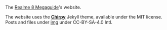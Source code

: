 The [Realme 8 Megaguide](https://github.com/driedpampas/realme-8-megaguide)'s website.

The website uses the [**Chirpy**](chirpy) Jekyll theme, available under the MIT license.
Posts and files under [img](/assets/img) under CC-BY-SA-4.0 Intl.
